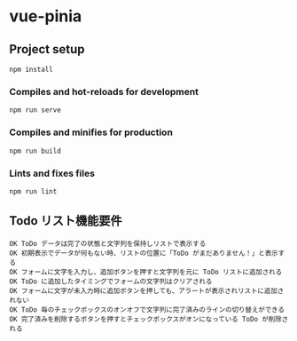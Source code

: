 # vue-pinia

## Project setup

```
npm install
```

### Compiles and hot-reloads for development

```
npm run serve
```

### Compiles and minifies for production

```
npm run build
```

### Lints and fixes files

```
npm run lint
```

## Todo リスト機能要件

```
OK ToDo データは完了の状態と文字列を保持しリストで表示する
OK 初期表示でデータが何もない時、リストの位置に「ToDo がまだありません！」と表示する
OK フォームに文字を入力し、追加ボタンを押すと文字列を元に ToDo リストに追加される
OK ToDo に追加したタイミングでフォームの文字列はクリアされる
OK フォームに文字が未入力時に追加ボタンを押しても、アラートが表示されリストに追加されない
OK ToDo 毎のチェックボックスのオンオフで文字列に完了済みのラインの切り替えができる
OK 完了済みを削除するボタンを押すとチェックボックスがオンになっている ToDo が削除される
```
